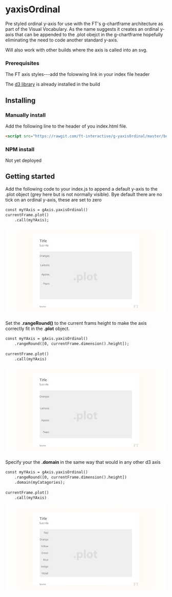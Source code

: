 # yaxisOrdinal

Pre styled ordinal y-axis for use with the FT's g-chartframe architecture as part of the Visual Vocabulary. As the name suggests it creates an ordinal y-axis that can be appended to the .plot obejct in the g-chartframe hopefully eliminating the need to code another standard y-axis.

Will also work with other builds where the axis is called into an svg.


### Prerequisites
The FT axis styles---add the folowwing link in your index file header

The [d3 library](https://d3js.org/) is already installed in the build

## Installing
### Manually install

Add the following line to the header of you index.html file.

``` html
<script src="https://rawgit.com/ft-interactive/g-yaxisOrdinal/master/build/g-yaxisOrdinal.js"> </script>

```


### NPM install
Not yet deployed

## Getting started
Add the following code to your index.js to append a default y-axis to the .plot object (grey here but is not normally visible). Bye default there are no tick on an ordinal y-axis, these are set to zero

```
const myYAxis = gAxis.yaxisOrdinal()
currentFrame.plot()
	.call(myYAxis);
```

![alt tag](https://github.com/ft-interactive/g-yaxisOrdinal/blob/master/images/default.png)

Set the <b>.rangeRound()</b> to the current frams height to make the axis correctly fit in the <b>.plot</b> object.

```
const myYAxis = gAxis.yaxisOrdinal()
    .rangeRound([0, currentFrame.dimension().height]);

currentFrame.plot()
    .call(myYAxis)
```

![alt tag](https://github.com/ft-interactive/g-yaxisOrdinal/blob/master/images/range.png)

Specify your the <b>.domain </b> in the same way that would in any other d3 axis

```
const myYAxis = gAxis.yaxisOrdinal()
    .rangeRound([0, currentFrame.dimension().height])
    .domain(myCatagories);
    
currentFrame.plot()
    .call(myYAxis)
```

![alt tag](https://github.com/ft-interactive/g-yaxisOrdinal/blob/master/images/domain.png)

